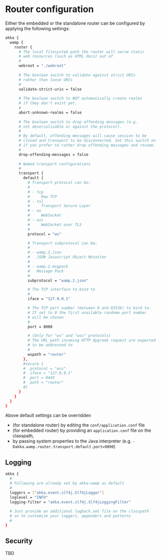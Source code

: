 # Router configuration
Either the embedded or the standalone router can be configured by applying the following settings:
 
```bash
akka {
  wamp {
    router {
      # The local filesystem path the router will serve static
      # web resources (such as HTML docs) out of
      #
      webroot = "./webroot"
    
      # The boolean switch to validate against strict URIs 
      # rather than loose URIs
      #
      validate-strict-uris = false
   
      # The boolean switch to NOT automatically create realms 
      # if they don't exist yet.
      #
      abort-unknown-realms = false
   
      # The boolean switch to drop offending messages (e.g. 
      # not deserializable or against the protocol).
      #
      # By default, offending messages will cause session to be
      # closed and transport to be disconnected. Set this switch on 
      # if you prefer to rather drop offending messages and resume.
      #
      drop-offending-messages = false
      
      # Named transport configurations
      #
      transport {
        default {
          # Transport protocol can be:
          #
          # - tcp
          #     Raw TCP
          # - tsl
          #     Transport Secure Layer
          # - ws    
          #     WebSocket 
          # - wss
          #     WebSocket over TLS
          #
          protocol = "ws"

          # Transport subprotocol can be:
          # 
          # - wamp.2.json
          #   JSON Javascript Object Notation
          #
          # - wamp.2.msgpack
          #   Message Pack
          #
          subprotocol = "wamp.2.json"

          # The TCP interface to bind to
          #
          iface = "127.0.0.1"

          # The TCP port number (between 0 and 65536) to bind to.
          # If set to 0 the first available randome port number 
          # will be chosen
          #
          port = 8080

          # (Only for "ws" and "wss" protocols)
          # The URL path incoming HTTP Upgrade request are expected 
          # to be addressed to
          #
          wspath = "router"
        },
        #secure {
        #  protocol = "wss"
        #  iface = "127.0.0.1"
        #  port = 8443
        #  path = "router"
        #}
      }
    }
  }
}
```
      
Above default settings can be overridden

 * (for standalone router) by editing the ``conf/application.conf`` file
 * (for embedded router) by providing an ``application.conf`` file on the classpath,
 * by passing system properties to the Java interpreter (e.g. ``-Dakka.wamp.router.transport.default.port=9090``)


## Logging
```bash
akka {
  #
  # Following are already set by akka-wamp as default
  #
  loggers = ["akka.event.slf4j.Slf4jLogger"]
  loglevel = "INFO"
  logging-filter = "akka.event.slf4j.Slf4jLoggingFilter"
    
  # Just provide an additional logback.xml file on the classpath 
  # so to customize your loggers, appenders and patterns
  # 
}
```

## Security
TBD
